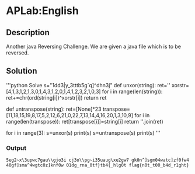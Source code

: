 
# APLab:English


## Description

Another java Reversing Challenge. We are given a java file which is to be reversed.

## Solution


'''python
Solve
s="1dd3|y_3tttb5g\`q]^dhn3j"
def unxor(string):
    ret=''
    xorstr=[4,1,3,1,2,1,3,0,1,4,3,1,2,0,1,4,1,2,3,2,1,0,3]
    for i in range(len(string)):
        ret+=chr(ord(string[i])^xorstr[i])
    return ret




def untranspose(string):
    ret=[None]\*23
    transpose=[11,18,15,19,8,17,5,2,12,6,21,0,22,7,13,14,4,16,20,1,3,10,9]
    for i in range(len(transpose)):
        ret[transpose[i]]=string[i]
    return ''.join(ret)


for i in range(3):
    s=unxor(s)
    print(s)
    s=untranspose(s)
    print(s)
'''

### Output

`
5eg2~x\3upwc7gau\\gjo3i
cj3o\\pg~i35uaug\xe2gw7
gk0n^]sgm04watc]zf0fw4
40gf]sma^4wgtc0z]knf0w
01dg_rna_0tf}tb4{_hlg0t
flag{n0t_t00_b4d_r1ght}
`
